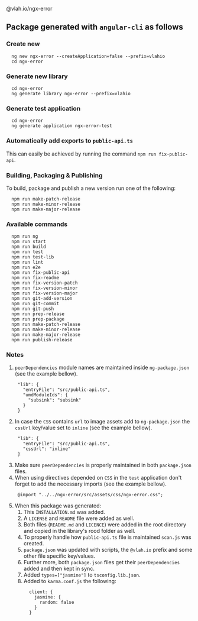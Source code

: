 @vlah.io/ngx-error

Package generated with `angular-cli` as follows
----------------------------------------------------------

### Create new

```
  ng new ngx-error --createApplication=false --prefix=vlahio
  cd ngx-error
```

### Generate new library

```
  cd ngx-error
  ng generate library ngx-error --prefix=vlahio
```

### Generate test application

```
  cd ngx-error
  ng generate application ngx-error-test
```

### Automatically add exports to `public-api.ts`

This can easily be achieved by running the command `npm run fix-public-api`.

### Building, Packaging & Publishing

To build, package and publish a new version run one of the following:

```  
  npm run make-patch-release
  npm run make-minor-release
  npm run make-major-release
```

### Available commands

```
  npm run ng
  npm run start
  npm run build
  npm run test
  npm run test-lib
  npm run lint
  npm run e2e
  npm run fix-public-api
  npm run fix-readme
  npm run fix-version-patch
  npm run fix-version-minor
  npm run fix-version-major
  npm run git-add-version
  npm run git-commit
  npm run git-push
  npm run prep-release
  npm run prep-package
  npm run make-patch-release
  npm run make-minor-release
  npm run make-major-release
  npm run publish-release
```

### Notes

1. `peerDependencies` module names are maintained inside `ng-package.json` (see the example bellow).
   ```
    "lib": {
      "entryFile": "src/public-api.ts",
      "umdModuleIds": {
        "subsink": "subsink"
      }
    }
   ```
2. In case the `CSS` contains `url` to image assets add to `ng-package.json` the `cssUrl` key/value set to `inline` (see the example bellow).
   ```
    "lib": {
      "entryFile": "src/public-api.ts",
      "cssUrl": "inline"
    }
   ```
3. Make sure `peerDependencies` is properly maintained in both `package.json` files.
4. When using directives depended on `CSS` in the `test` application don't forget to add the necessary imports (see the example bellow).
   ```
    @import "../../ngx-error/src/assets/css/ngx-error.css";
   ```
5. When this package was generated:
   1. This `INSTALLATION.md` was added.
   2. A `LICENSE` and `README` file were added as well.
   3. Both files (`README.md` and `LICENCE`) were added in the root directory and copied in the library's rood folder as well.
   4. To properly handle how `public-api.ts` file is maintained `scan.js` was created.
   5. `package.json` was updated with scripts, the `@vlah.io` prefix and some other file specific key/values.
   6. Further more, both `package.json` files get their `peerDependencies` added and then kept in sync.
   7. Added `types=["jasmine"]` to `tsconfig.lib.json`.
   8. Added to `karma.conf.js` the following:
      ```
        client: {
          jasmine: {
            random: false
          }
        }
      ```
